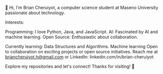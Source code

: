 👋 Hi, I'm Brian Cheruiyot, a computer science student at Maseno University passionate about technology.

Interests:

Programming: I love Python, Java, and JavaScript.
AI: Fascinated by AI and machine learning.
Open Source: Enthusiastic about collaboration.

Currently learning:
Data Structures and Algorithms.
Machine learning
Open to collaboration on exciting projects or open source initiatives. Reach me at briancheruiyot.h@gmail.com or LinkedIn: linkedin.com/in/brian-cheruiyot

Explore my repositories and let's connect! Thanks for visiting! 🌟
